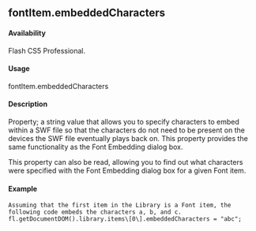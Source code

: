 ## fontItem.embeddedCharacters

#### Availability

Flash CS5 Professional.

#### Usage

fontItem.embeddedCharacters

#### Description

Property; a string value that allows you to specify characters to embed within a SWF file so that the characters do not need to be present on the devices the SWF file eventually plays back on. This property provides the same functionality as the Font Embedding dialog box.
>
This property can also be read, allowing you to find out what characters were specified with the Font Embedding dialog box for a given Font item.

#### Example

```
Assuming that the first item in the Library is a Font item, the following code embeds the characters a, b, and c.
fl.getDocumentDOM().library.items\[0\].embeddedCharacters = "abc";

```